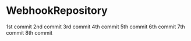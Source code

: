# WebhookRepository
1st commit
2nd commit
3rd commit
4th commit
5th commit
6th commit
7th commit
8th commit
